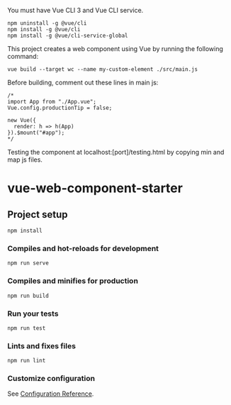 You must have Vue CLI 3 and Vue CLI service.

```
npm uninstall -g @vue/cli
npm install -g @vue/cli
npm install -g @vue/cli-service-global
```

This project creates a web component using Vue by running the following command:

```
vue build --target wc --name my-custom-element ./src/main.js
```

Before building, comment out these lines in main js:
```
/*
import App from "./App.vue";
Vue.config.productionTip = false;

new Vue({
  render: h => h(App)
}).$mount("#app");
*/
```

Testing the component at localhost:[port]/testing.html by copying min and map js files.

# vue-web-component-starter

## Project setup
```
npm install
```

### Compiles and hot-reloads for development
```
npm run serve
```

### Compiles and minifies for production
```
npm run build
```

### Run your tests
```
npm run test
```

### Lints and fixes files
```
npm run lint
```

### Customize configuration
See [Configuration Reference](https://cli.vuejs.org/config/).
